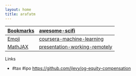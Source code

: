 ```yaml
---
layout: home
title: arafatm
---
```


| [Bookmarks](/bookmarks) | [awesome-scifi](https://arafatm.com/awesome-scifi)                                 |
| :-- | :-- |
| [Emoji](/emoji)         | [coursera-machine-learning](https://arafatm.com/coursera-machine-learning)         |
| [MathJAX](/mathjax)     | [presentation-working-remotely](https://arafatm.com/presentation-working-remotely) |

Links
- #tax #ipo https://github.com/jlevy/og-equity-compensation

